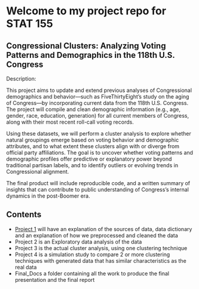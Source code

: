 # Welcome to my project repo for STAT 155

## Congressional Clusters: Analyzing Voting Patterns and Demographics in the 118th U.S. Congress

Description:

This project aims to update and extend previous analyses of Congressional demographics and behavior—such as FiveThirtyEight’s study on the aging of Congress—by incorporating current data from the 118th U.S. Congress. The project will compile and clean demographic information (e.g., age, gender, race, education, generation) for all current members of Congress, along with their most recent roll-call voting records.

Using these datasets, we will perform a cluster analysis to explore whether natural groupings emerge based on voting behavior and demographic attributes, and to what extent these clusters align with or diverge from official party affiliations. The goal is to uncover whether voting patterns and demographic profiles offer predictive or explanatory power beyond traditional partisan labels, and to identify outliers or evolving trends in Congressional alignment.

The final product will include reproducible code, and a written summary of insights that can contribute to public understanding of Congress’s internal dynamics in the post-Boomer era.

## Contents

- [Project 1](Project1) will have an explanation of the sources of data, data dictionary and an explanation of how we preprocessed and cleaned the data
- Project 2 is an Exploratory data analysis of the data
- Project 3 is the actual cluster analysis, using one clustering technique
- Project 4 is a simulation study to compare 2 or more clustering techniques with generated data that has similar characteristics as the real data
- Final_Docs a folder containing all the work to produce the final presentation and the final report


